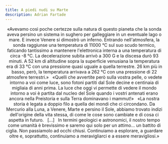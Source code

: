 ```yaml
---
title: A piedi nudi su Marte
description: Adrian Fartade
---
```

<div align="center">
«Avevamo così poche certezze sulla natura di questo pianeta che la sonda aveva persino un sistema in sughero per galleggiare in un eventuale lago o mare. E invece Venere si dimostrò un inferno. Entrando nell'atmosfera, la sonda raggiunse una temperatura di 11000 °C sul suo scudo termico, faticando tantissimo a mantenere l'elettronica interna a una temperatura di circa -8 °C. La decelerazione subita arrivò a 300 G e la discesa durò 93 minuti. A 52 km di altitudine sopra la superficie venusiana la temperatura era di 33 °C con una pressione quasi uguale a quella terrestre. 26 km più in basso, però, la temperatura arrivava a 262 °C con una pressione di 22 atmosfere terrestri.»
&nbsp;
«Quelli che avvertite però sulla vostra pelle, o vedete intorno a voi come luce, sono fotoni partiti dal Sole decine e centinaia di migliaia di anni prima. La luce che oggi vi permette di vedere il mondo intorno a voi è partita dal nucleo del Sole quando i vostri antenati erano ancora nella Preistoria e sulla Terra dominavano i mammut!»
&nbsp;
«La nostra storia è legata a doppio filo a quella dei mondi che ci circondano. Da Mercurio alla Luna, a Venere, Marte e persino il Sole, abbiamo trovato indizi dell'origine della vita stessa, di come le cose sono cambiate e di cosa ci aspetta in futuro.
&nbsp;
[...]
&nbsp;
In termini geologici e astronomici, il nostro tempo come umanità è brevissimo e saremo qui solo per un attimo... un battito di ciglia. Non passiamolo ad occhi chiusi. Continuiamo a esplorare, a guardare oltre e, soprattutto, continuiamo a meravigliarci e a essere meravigliosi.»
</div>
